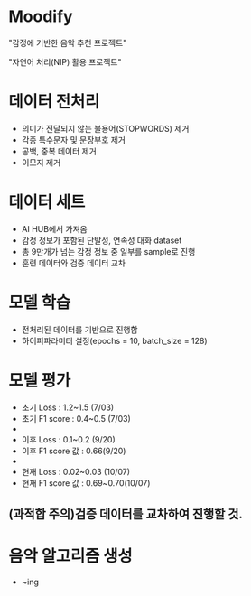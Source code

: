 # Moodify

"감정에 기반한 음악 추천 프로젝트"

"자연어 처리(NIP) 활용 프로젝트"

# 데이터 전처리
- 의미가 전달되지 않는 불용어(STOPWORDS) 제거
- 각종 특수문자 및 문장부호 제거
- 공백, 중복 데이터 제거
- 이모지 제거

# 데이터 세트
- AI HUB에서 가져옴
- 감정 정보가 포함된 단발성, 연속성 대화 dataset
- 총 9만개가 넘는 감정 정보 중 일부를 sample로 진행
- 훈련 데이터와 검증 데이터 교차

# 모델 학습
- 전처리된 데이터를 기반으로 진행함
- 하이퍼파라미터 설정(epochs = 10, batch_size = 128)

# 모델 평가
- 초기 Loss : 1.2~1.5 (7/03)
- 초기 F1 score : 0.4~0.5 (7/03)
- 
- 이후 Loss : 0.1~0.2 (9/20)
- 이후 F1 score 값 : 0.66(9/20)
- 
- 현재 Loss : 0.02~0.03 (10/07)
- 현재 F1 score 값 : 0.69~0.70(10/07)

## (과적합 주의)검증 데이터를 교차하여 진행할 것.

# 음악 알고리즘 생성
- ~ing
